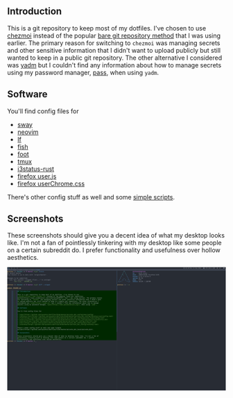 ## Introduction

This is a git repository to keep most of my dotfiles. I've chosen to use
[chezmoi](https://www.chezmoi.io) instead of the popular [bare git repository
method](https://news.ycombinator.com/item?id=11070797) that I was using earlier. The primary reason
for switching to `chezmoi` was managing secrets and other sensitive information that I didn't want
to upload publicly but still wanted to keep in a public git repository. The other alternative I
considered was [yadm](https://yadm.io/) but I couldn't find any information about how to manage
secrets using my password manager, [pass](https://www.passwordstore.org/), when using `yadm`.

## Software

You'll find config files for

- [sway](https://github.com/ayushnix/dotfiles/blob/master/private_dot_config/sway/config)
- [neovim](https://github.com/ayushnix/dotfiles/tree/master/private_dot_config/nvim)
- [lf](https://github.com/ayushnix/dotfiles/blob/master/private_dot_config/lf/lfrc)
- [fish](https://github.com/ayushnix/dotfiles/blob/master/private_dot_config/private_fish/config.fish)
- [foot](https://github.com/ayushnix/dotfiles/blob/master/private_dot_config/foot/foot.ini)
- [tmux](https://github.com/ayushnix/dotfiles/blob/master/private_dot_config/tmux/tmux.conf)
- [i3status-rust](https://github.com/ayushnix/dotfiles/blob/master/private_dot_config/i3status-rust/config.toml)
- [firefox user.js](https://github.com/ayushnix/dotfiles/blob/master/private_dot_config/firefox/master/user.js)
- [firefox userChrome.css](https://github.com/ayushnix/dotfiles/blob/master/private_dot_config/firefox/master/chrome/userChrome.css)

There's other config stuff as well and some [simple
scripts](https://github.com/ayushnix/dotfiles/tree/master/private_dot_local/private_bin).

## Screenshots

These screenshots should give you a decent idea of what my desktop looks like. I'm not a fan of
pointlessly tinkering with my desktop like some people on a certain subreddit do. I prefer
functionality and usefulness over hollow aesthetics.

![desktop screenshot terminal](https://raw.githubusercontent.com/ayushnix/dotfiles/master/desktop-screenshot.png)
